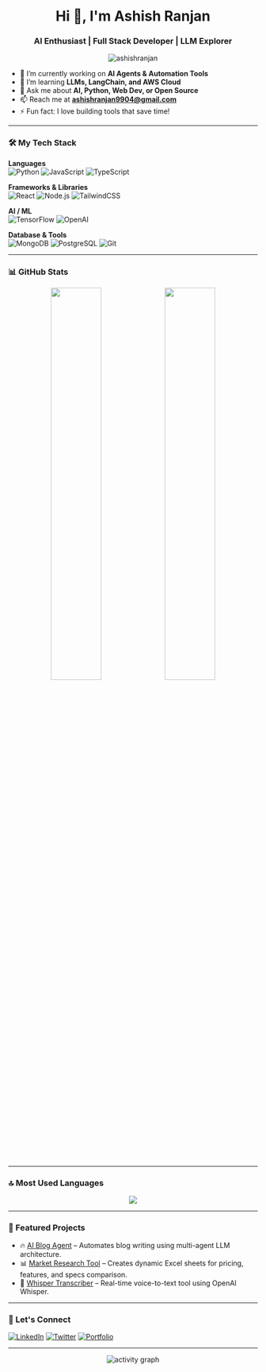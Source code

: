 <h1 align="center">Hi 👋, I'm Ashish Ranjan</h1>
<h3 align="center">AI Enthusiast | Full Stack Developer | LLM Explorer</h3>

<p align="center">
  <img src="https://komarev.com/ghpvc/?username=ashishrnx&label=Profile%20views&color=0e75b6&style=flat" alt="ashishranjan" />
</p>

- 🔭 I’m currently working on **AI Agents & Automation Tools**  
- 🌱 I’m learning **LLMs, LangChain, and AWS Cloud**  
- 💬 Ask me about **AI, Python, Web Dev, or Open Source**  
- 📫 Reach me at **ashishranjan9904@gmail.com**
- ⚡ Fun fact: I love building tools that save time!

---

### 🛠️ My Tech Stack

**Languages**  
![Python](https://img.shields.io/badge/Python-%233776AB.svg?style=for-the-badge&logo=python&logoColor=white)
![JavaScript](https://img.shields.io/badge/JavaScript-%23F7DF1E.svg?style=for-the-badge&logo=javascript&logoColor=black)
![TypeScript](https://img.shields.io/badge/TypeScript-%23007ACC.svg?style=for-the-badge&logo=typescript&logoColor=white)

**Frameworks & Libraries**  
![React](https://img.shields.io/badge/React-%2361DAFB.svg?style=for-the-badge&logo=react&logoColor=black)
![Node.js](https://img.shields.io/badge/Node.js-%23339933.svg?style=for-the-badge&logo=node.js&logoColor=white)
![TailwindCSS](https://img.shields.io/badge/TailwindCSS-%2338B2AC.svg?style=for-the-badge&logo=tailwind-css&logoColor=white)

**AI / ML**  
![TensorFlow](https://img.shields.io/badge/TensorFlow-%23FF6F00.svg?style=for-the-badge&logo=tensorflow&logoColor=white)
![OpenAI](https://img.shields.io/badge/OpenAI-%234400FF.svg?style=for-the-badge&logo=openai&logoColor=white)

**Database & Tools**  
![MongoDB](https://img.shields.io/badge/MongoDB-%234EA94B.svg?style=for-the-badge&logo=mongodb&logoColor=white)
![PostgreSQL](https://img.shields.io/badge/PostgreSQL-%23316192.svg?style=for-the-badge&logo=postgresql&logoColor=white)
![Git](https://img.shields.io/badge/Git-%23F05032.svg?style=for-the-badge&logo=git&logoColor=white)

---

### 📊 GitHub Stats

<p align="center">
  <img src="https://github-readme-stats.vercel.app/api?username=ashishrnx&show_icons=true&theme=radical" width="45%" />
  <img src="https://github-readme-streak-stats.herokuapp.com/?user=ashishrnx&theme=radical" width="45%" />
</p>

---

### 🔝 Most Used Languages

<p align="center">
  <img src="https://github-readme-stats.vercel.app/api/top-langs/?username=ashishrnx&layout=compact&theme=radical&langs_count=8" />
</p>

---

### 🧩 Featured Projects

- 🔥 [AI Blog Agent](https://github.com/ashishranjan/ai-blog-agent) – Automates blog writing using multi-agent LLM architecture.
- 📊 [Market Research Tool](https://github.com/ashishranjan/market-research-tool) – Creates dynamic Excel sheets for pricing, features, and specs comparison.
- 🧠 [Whisper Transcriber](https://github.com/ashishranjan/whisper-transcriber) – Real-time voice-to-text tool using OpenAI Whisper.

---

### 🔗 Let's Connect

[![LinkedIn](https://img.shields.io/badge/LinkedIn-%230077B5.svg?style=for-the-badge&logo=linkedin&logoColor=white)](https://linkedin.com/in/your-profile)
[![Twitter](https://img.shields.io/badge/Twitter-%231DA1F2.svg?style=for-the-badge&logo=twitter&logoColor=white)](https://twitter.com/yourprofile)
[![Portfolio](https://img.shields.io/badge/Portfolio-%23000000.svg?style=for-the-badge&logo=firefox&logoColor=white)](https://your-portfolio.com)

---

<!-- Footer -->
<p align="center">
  <img src="https://github-readme-activity-graph.cyclic.app/graph?username=ashishranjan&theme=react-dark" alt="activity graph" />
</p>
